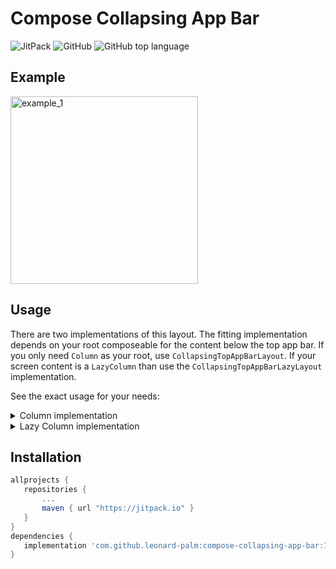 # Compose Collapsing App Bar
![JitPack](https://img.shields.io/jitpack/version/com.github.leonard-palm/compose-collapsing-app-bar?color=%2523%25233cdb83&style=for-the-badge)
![GitHub](https://img.shields.io/github/license/leonard-palm/compose-collapsing-app-bar?color=%234185f3&style=for-the-badge)
![GitHub top language](https://img.shields.io/github/languages/top/leonard-palm/compose-collapsing-app-bar?color=%237f52ff&style=for-the-badge)

## Example
<img src="app/example_1.gif" alt="example_1" width="300"/>

## Usage

There are two implementations of this layout. The fitting implementation depends on your root composeable for the content below the top app bar. If you only need `Column` as your root, use `CollapsingTopAppBarLayout`. If your screen content is a `LazyColumn` than use the `CollapsingTopAppBarLazyLayout` implementation.

See the exact usage for your needs:

<details>
  <summary>Column implementation</summary>
  
  ```kotlin
val collapsingTopAppBarState = rememberCollapsingTopAppBarColumnState()

CollapsingTopAppBarLayout(
    modifier = Modifier.fillMaxSize(),
    state = collapsingTopAppBarState,
    barStaticContent = { collapsingState: CollapsingState ->
        BarStaticContent(collapsingState)
    },
    barStaticBackgroundColor = MaterialTheme.colors.primary,
    barCollapsingContent = { collapsingState: CollapsingState ->
        BarCollapsingContent(collapsingState)
    },
    barCollapsingBackgroundColor = MaterialTheme.colors.primaryVariant,
    barCollapsingRadiusBottomStart = 16.dp,
    barCollapsingRadiusBottomEnd = 16.dp,
    endedInPartialTransitionStrategy = EndedInPartialTransitionStrategy.CollapseOrExpandToNearest(),
    screenContent = {
        MainContent()
    }
)
  ```

### Parameters
- `state`: Optional. Can be used to pass an own `CustomScrollState` or `CoroutineScope`.
- `barStaticContent`: The composable that defines the top part (that will never scroll away). You receive the current `CollapsingState` if the scrolling is in progress. This can be used to animate your content fluently according to the current scrolling progress.
- `barStaticBackgroundColor`: Optional. Defaults to  `MaterialTheme.colors.primary`.
- `barCollapsingContent`: The composable that defines the collapsing part of the top app bar. This will shrink on scrolling down the `screenContent`. You receive the current `CollapsingState` if the scrolling is in progress. This can be used to animate your content fluently according to the current scrolling progress.
- `barCollapsingBackgroundColor`: Optional. Defaults to `MaterialTheme.colors.primaryVariant`.
- `barCollapsingRadiusBottomStart`: Optional. Defaults to `0dp`.
- `barCollapsingRadiusBottomEnd`: Optional. Defaults to `0dp`.
- `endedInPartialTransitionStrategy`: Optional. Defaults to `EndedInPartialTransitionStrategy.CollapseOrExpandToNearest()`. This defines how the `barCollapsingContent` behaves when the scrolling ended in state where it is not fully collapsed or expanded. Have a look into the java docs from `EndedInPartialTransitionStrategy` to see all possible strategies.
- `screenContent`: This is the main screen content composable. Your Content is being composed in a `ColumnScope` on root level.

</details>

<details>
  <summary>Lazy Column implementation</summary>
  
  ```kotlin
val collapsingTopAppBarState = rememberCollapsingTopAppBarLazyColumnState()

CollapsingTopAppBarLazyLayout(
    modifier = Modifier.fillMaxSize(),
    state = collapsingTopAppBarState,
    barStaticContent = { collapsingState: CollapsingState ->
        BarStaticContent(collapsingState)
    },
    barStaticBackgroundColor = MaterialTheme.colors.primary,
    barCollapsingContent = { collapsingState: CollapsingState ->
        BarCollapsingContent(collapsingState)
    },
    barCollapsingBackgroundColor = MaterialTheme.colors.primaryVariant,
    barCollapsingRadiusBottomStart = 16.dp,
    barCollapsingRadiusBottomEnd = 16.dp,
    endedInPartialTransitionStrategy = EndedInPartialTransitionStrategy.CollapseOrExpandToNearest(),
    screenContent = {
        mainContentLazyColumn()
    }
)
  ```

### Parameters
- `state`: Optional. Can be used to pass an own `LazyListState` or `CoroutineScope`.
- `barStaticContent`: The composable that defines the top part (that will never scroll away). You receive the current `CollapsingState` if the scrolling is in progress. This can be used to animate your content fluently according to the current scrolling progress.
- `barStaticBackgroundColor`: Optional. Defaults to  `MaterialTheme.colors.primary`.
- `barCollapsingContent`: The composable that defines the collapsing part of the top app bar. This will shrink on scrolling down the `screenContent`. You receive the current `CollapsingState` if the scrolling is in progress. This can be used to animate your content fluently according to the current scrolling progress.
- `barCollapsingBackgroundColor`: Optional. Defaults to `MaterialTheme.colors.primaryVariant`.
- `barCollapsingRadiusBottomStart`: Optional. Defaults to `0dp`.
- `barCollapsingRadiusBottomEnd`: Optional. Defaults to `0dp`.
- `endedInPartialTransitionStrategy`: Optional. Defaults to `EndedInPartialTransitionStrategy.CollapseOrExpandToNearest()`. This defines how the `barCollapsingContent` behaves when the scrolling ended in state where it is not fully collapsed or expanded. Have a look into the java docs from `EndedInPartialTransitionStrategy` to see all possible strategies.
- `screenContent`: This is the main screen content. Your Content is being composed in a `LazyListScope` on root level.

</details>

## Installation

```gradle
allprojects {
   repositories {
       ...
       maven { url "https://jitpack.io" }
   }
}
dependencies {
   implementation 'com.github.leonard-palm:compose-collapsing-app-bar:1.2.0'
}
``` 
